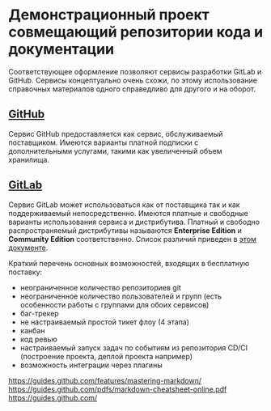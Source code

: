 # Демонстрационный проект совмещающий репозитории кода и документации

Соответствующее оформление позволяют сервисы разработки GitLab и GitHub. Сервисы концептуально очень схожи, по этому использование справочных материалов одного справедливо для другого и на оборот.

## [GitHub](https://github.com/)

Сервис GitHub предоставляется как сервис, обслуживаемый поставщиком. Имеются варианты платной подписки с дополнительными услугами, такими как увеличенный объем хранилища.

## [GitLab](https://gitlab.com/) []()

Сервис GitLab может использоваться как от поставщика так и как поддерживаемый непосредственно. Имеются платные и свободные варианты использования сервиса и дистрибутива. Платный и свободно распространяемый дистрибутивы называются __Enterprise Edition__ и __Community Edition__ соответственно. Список различий приведен в [этом документе]().

Краткий перечень основных возможностей, входящих в бесплатную поставку:

- неограниченное количество репозиториев git
- неограниченное количество пользователей и групп (есть особенности работы с группами для обоих сервисов)
- баг-трекер
- не настраиваемый простой тикет флоу (4 этапа)
- канбан
- код ревью
- настраиваемый запуск задач по событиям из репозитория CD/CI (построение проекта, деплой проекта например) 
- возможность интеграции через плагины

https://guides.github.com/features/mastering-markdown/
https://guides.github.com/pdfs/markdown-cheatsheet-online.pdf
https://guides.github.com/